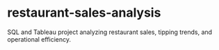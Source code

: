 # restaurant-sales-analysis
 SQL and Tableau project analyzing restaurant sales, tipping trends, and operational efficiency.
